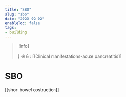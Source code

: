 ```yaml
---
title: "SBO"
slug: "sbo"
date: "2023-02-02"
enableToc: false
tags:
- building
---
```


> [!info]
>
> 🌱 來自: [[Clinical manifestations-acute pancreatitis]]

# SBO

[[short bowel obstruction]]
